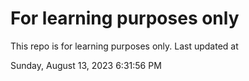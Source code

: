 # For learning purposes only
This repo is for learning purposes only.
Last updated at

Sunday, August 13, 2023 6:31:56 PM

